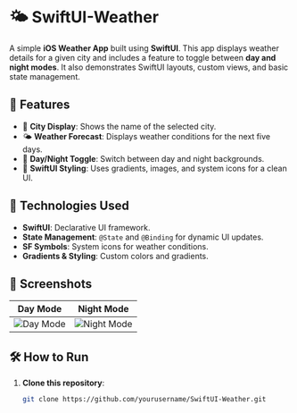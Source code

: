 # 🌤 SwiftUI-Weather

A simple **iOS Weather App** built using **SwiftUI**. This app displays weather details for a given city and includes a feature to toggle between **day and night modes**. It also demonstrates SwiftUI layouts, custom views, and basic state management.

## 📌 Features
- 🌆 **City Display**: Shows the name of the selected city.
- 🌤 **Weather Forecast**: Displays weather conditions for the next five days.
- 🌙 **Day/Night Toggle**: Switch between day and night backgrounds.
- 🎨 **SwiftUI Styling**: Uses gradients, images, and system icons for a clean UI.

## 🚀 Technologies Used
- **SwiftUI**: Declarative UI framework.
- **State Management**: `@State` and `@Binding` for dynamic UI updates.
- **SF Symbols**: System icons for weather conditions.
- **Gradients & Styling**: Custom colors and gradients.

## 📸 Screenshots
| Day Mode | Night Mode |
|----------|-----------|
| ![Day Mode](file:///Users/mirvabendudhagara/Downloads/IMG_6061.PNG) | ![Night Mode](file:///Users/mirvabendudhagara/Downloads/IMG_6062.PNG) |

## 🛠 How to Run
1. **Clone this repository**:
   ```bash
   git clone https://github.com/yourusername/SwiftUI-Weather.git
